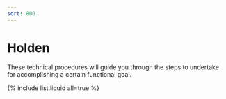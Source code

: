 ```yaml
---
sort: 800
---
```

# Holden

These technical procedures will guide you through the steps to undertake for accomplishing a certain functional goal.

{% include list.liquid all=true %}

